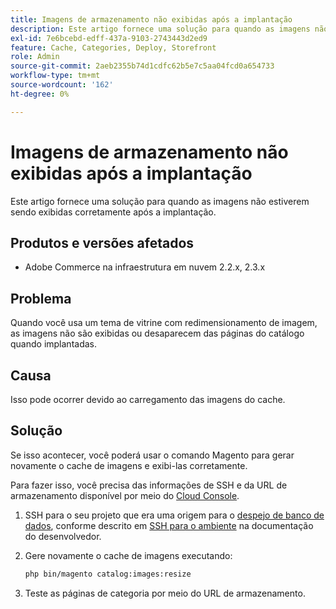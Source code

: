 ```yaml
---
title: Imagens de armazenamento não exibidas após a implantação
description: Este artigo fornece uma solução para quando as imagens não estiverem sendo exibidas corretamente após a implantação.
exl-id: 7e6bcebd-edff-437a-9103-2743443d2ed9
feature: Cache, Categories, Deploy, Storefront
role: Admin
source-git-commit: 2aeb2355b74d1cdfc62b5e7c5aa04fcd0a654733
workflow-type: tm+mt
source-wordcount: '162'
ht-degree: 0%

---
```


# Imagens de armazenamento não exibidas após a implantação

Este artigo fornece uma solução para quando as imagens não estiverem sendo exibidas corretamente após a implantação.

## Produtos e versões afetados

* Adobe Commerce na infraestrutura em nuvem 2.2.x, 2.3.x

## Problema

Quando você usa um tema de vitrine com redimensionamento de imagem, as imagens não são exibidas ou desaparecem das páginas do catálogo quando implantadas.

## Causa

Isso pode ocorrer devido ao carregamento das imagens do cache.

## Solução

Se isso acontecer, você poderá usar o comando Magento para gerar novamente o cache de imagens e exibi-las corretamente.

Para fazer isso, você precisa das informações de SSH e da URL de armazenamento disponível por meio do [Cloud Console](https://experienceleague.adobe.com/docs/commerce-cloud-service/user-guide/project/overview.html).

1. SSH para o seu projeto que era uma origem para o [despejo de banco de dados](/help/how-to/general/create-database-dump-on-cloud.md), conforme descrito em [SSH para o ambiente](https://experienceleague.adobe.com/en/docs/commerce-cloud-service/user-guide/develop/secure-connections) na documentação do desenvolvedor.
1. Gere novamente o cache de imagens executando:

   ```bash
   php bin/magento catalog:images:resize
   ```

1. Teste as páginas de categoria por meio do URL de armazenamento.
